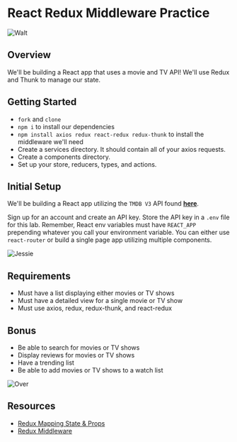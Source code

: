 # React Redux Middleware Practice

![Walt](https://external-content.duckduckgo.com/iu/?u=https%3A%2F%2Fmedia.giphy.com%2Fmedia%2FR3S6MfUoKvBVS%2Fgiphy.gif&f=1&nofb=1)

## Overview
We'll be building a  React app that uses a movie and TV API!  We'll use Redux and Thunk to manage our state.

## Getting Started
- `fork` and `clone`
- `npm i` to install our dependencies
- `npm install axios redux react-redux redux-thunk` to install the middleware we'll need
- Create a services directory. It should contain all of your axios requests.
- Create a components directory.
- Set up your store, reducers, types, and actions.

## Initial Setup
We'll be building a React app utilizing the `TMDB V3` API found **[here](https://developers.themoviedb.org/3/getting-started/introduction)**.

Sign up for an account and create an API key. Store the API key in a `.env` file for this lab. Remember, React env variables must have `REACT_APP` prepending whatever you call your environment variable. You can either use `react-router` or build a single page app utilizing multiple components.

![Jessie](https://external-content.duckduckgo.com/iu/?u=https%3A%2F%2Fmedia.giphy.com%2Fmedia%2FBfPDcJAwbSeyc%2Fgiphy.gif&f=1&nofb=1)

## Requirements
- Must have a list displaying either movies or TV shows
- Must have a detailed view for a single movie or TV show
- Must use axios, redux, redux-thunk, and react-redux

## Bonus
- Be able to search for movies or TV shows
- Display reviews for movies or TV shows
- Have a trending list
- Be able to add movies or TV shows to a watch list

![Over](https://external-content.duckduckgo.com/iu/?u=https%3A%2F%2Fmedia.giphy.com%2Fmedia%2Ft8QSeqwoy0Ol2%2Fgiphy.gif&f=1&nofb=1)

## Resources
- [Redux Mapping State & Props](https://github.com/SEI-R-4-26/u4_lesson_mapping_state_props)
- [Redux Middleware](https://github.com/SEI-R-4-26/u4_lesson_redux_middleware)
